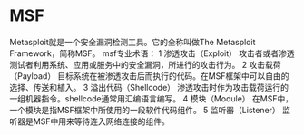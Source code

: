 # MSF
Metasploit就是一个安全漏洞检测工具。它的全称叫做The Metasploit Framework，简称MSF。
msf专业术语：
1 渗透攻击（Exploit）
攻击者或者渗透测试者利用系统、应用或服务中的安全漏洞，所进行的攻击行为。
2 攻击载荷（Payload）
目标系统在被渗透攻击后而执行的代码。在MSF框架中可以自由的选择、传送和植入。
3 溢出代码（Shellcode）
渗透攻击时作为攻击载荷运行的一组机器指令。shellcode通常用汇编语言编写。
4 模块（Module）
在MSF中，一个模块是指MSF框架中所使用的一段软件代码组件。
5 监听器（Listener）
监听器是MSF中用来等待连入网络连接的组件。
